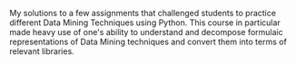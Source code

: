 My solutions to a few assignments that challenged students to practice different Data Mining Techniques using Python. This course in particular
made heavy use of one's ability to understand and decompose formulaic representations of Data Mining techniques and convert them into terms of
relevant libraries.
